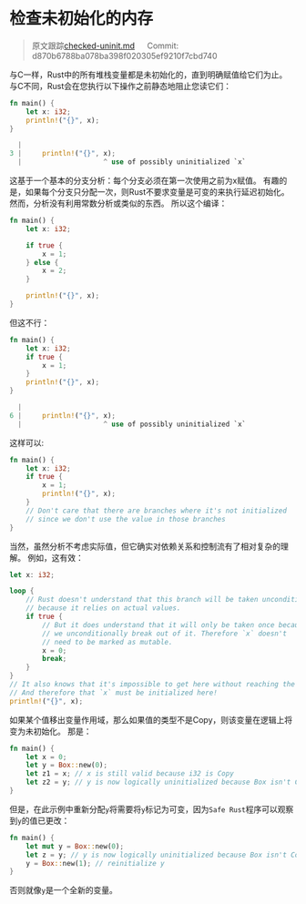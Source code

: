 # 检查未初始化的内存

> 原文跟踪[checked-uninit.md](https://github.com/rust-lang-nursery/nomicon/blob/master/src/checked-uninit.md) &emsp; Commit: d870b6788ba078ba398f020305ef9210f7cbd740

与C一样，Rust中的所有堆栈变量都是未初始化的，直到明确赋值给它们为止。 与C不同，Rust会在您执行以下操作之前静态地阻止您读它们：

```rust
fn main() {
    let x: i32;
    println!("{}", x);
}
```

```rust
  |
3 |     println!("{}", x);
  |                    ^ use of possibly uninitialized `x`
```

这基于一个基本的分支分析：每个分支必须在第一次使用之前为x赋值。 有趣的是，如果每个分支只分配一次，则Rust不要求变量是可变的来执行延迟初始化。 然而，分析没有利用常数分析或类似的东西。 所以这个编译：

```rust
fn main() {
    let x: i32;

    if true {
        x = 1;
    } else {
        x = 2;
    }

    println!("{}", x);
}
```

但这不行：

```rust
fn main() {
    let x: i32;
    if true {
        x = 1;
    }
    println!("{}", x);
}
```

```rust
  |
6 |     println!("{}", x);
  |                    ^ use of possibly uninitialized `x`
```

这样可以:

```rust
fn main() {
    let x: i32;
    if true {
        x = 1;
        println!("{}", x);
    }
    // Don't care that there are branches where it's not initialized
    // since we don't use the value in those branches
}
```

当然，虽然分析不考虑实际值，但它确实对依赖关系和控制流有了相对复杂的理解。 例如，这有效：

```rust
let x: i32;

loop {
    // Rust doesn't understand that this branch will be taken unconditionally,
    // because it relies on actual values.
    if true {
        // But it does understand that it will only be taken once because
        // we unconditionally break out of it. Therefore `x` doesn't
        // need to be marked as mutable.
        x = 0;
        break;
    }
}
// It also knows that it's impossible to get here without reaching the break.
// And therefore that `x` must be initialized here!
println!("{}", x);
```

如果某个值移出变量作用域，那么如果值的类型不是Copy，则该变量在逻辑上将变为未初始化。 那是：

```rust
fn main() {
    let x = 0;
    let y = Box::new(0);
    let z1 = x; // x is still valid because i32 is Copy
    let z2 = y; // y is now logically uninitialized because Box isn't Copy
}
```

但是，在此示例中重新分配`y`将需要将`y`标记为可变，因为`Safe Rust`程序可以观察到`y`的值已更改：

```rust
fn main() {
    let mut y = Box::new(0);
    let z = y; // y is now logically uninitialized because Box isn't Copy
    y = Box::new(1); // reinitialize y
}
```

否则就像`y`是一个全新的变量。
